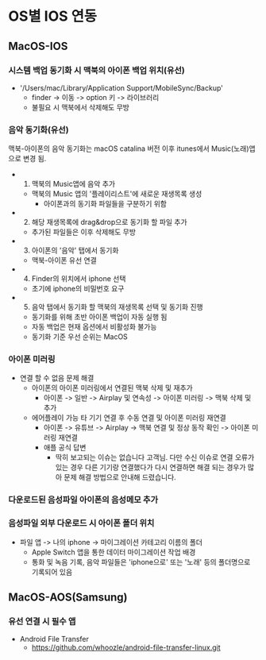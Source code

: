 # OS별 IOS 연동
## MacOS-IOS
### 시스템 백업 동기화 시 맥북의 아이폰 백업 위치(유선)
- '/Users/mac/Library/Application Support/MobileSync/Backup'
	- finder -> 이동 -> option 키 -> 라이브러리
	- 불필요 시 맥북에서 삭제해도 무방
### 음악 동기화(유선)
맥북-아이폰의 음악 동기화는 macOS catalina 버전 이후 itunes에서 Music(노래)앱으로 변경 됨.
- 1. 맥북의 Music앱에 음악 추가
	- 맥북의 Music 앱의 '플레이리스트'에 새로운 재생목록 생성
		- 아이폰과의 동기화 파일들을 구분하기 위함
- 2. 해당 재생목록에 drag&drop으로 동기화 할 파일 추가
	- 추가된 파일들은 이후 삭제해도 무방
- 3. 아이폰의 '음악' 탭에서 동기화
	- 맥북-아이폰 유선 연결
- 4. Finder의 위치에서 iphone 선택
	- 초기에 iphone의 비밀번호 요구
- 5. 음악 탭에서 동기화 할 맥북의 재생목록 선택 및 동기화 진행
	- 동기화를 위해 초반 아이폰 백업이 자동 실행 됨
	- 자동 백업은 현재 옵션에서 비활성화 불가능
	- 동기화 기준 우선 순위는 MacOS
### 아이폰 미러링
- 연결 할 수 없음 문제 해결
	- 아이폰의 아이폰 미러링에서 연결된 맥북 삭제 및 재추가
		- 아이폰 -> 일반 -> Airplay 및 연속성 -> 아이폰 미러링 -> 맥북 삭제 및 추가
	- 에어플레이 가능 타 기기 연결 후  수동 연결 및 아이폰 미러링 재연결
		- 아이폰 -> 유튜브 -> Airplay -> 맥북 연결 및 정상 동작 확인 -> 아이폰 미러링 재연결
		- 애플 공식 답변
			- 딱히 보고되는 이슈는 없습니다 고객님. 다만 수신 이슈로 연결 오류가 있는 경우 다른 기기랑 연결했다가 다시 연결하면 해결 되는 경우가 많아 문제 해결 방법으로 안내해 드렸습니다.
### 다운로드된 음성파일 아이폰의 음성메모 추가
### 음성파일 외부 다운로드 시 아이폰 폴더 위치
- 파일 앱 -> 나의 iphone -> 마이그레이션 카테고리 이름의 폴더
	- Apple Switch 앱을 통한 데이터 마이그레이션 작업 배경
	- 통화 및 녹음 기록, 음악 파일들은 'iphone으로' 또는 '노래' 등의 폴더명으로 기록되어 있음
## MacOS-AOS(Samsung)
### 유선 연결 시 필수 앱
- Android File Transfer
	- https://github.com/whoozle/android-file-transfer-linux.git
